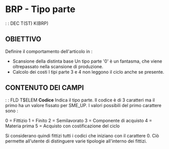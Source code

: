 # BRP - Tipo parte
 :  : DEC T(ST) K(BRP)
## OBIETTIVO
Definire il comportamento dell'articolo in : 
-    Scansione della distinta base
Un tipo parte '0' è un fantasma, che viene oltrepassato nella scansione di produzione.
-    Calcolo dei costi
I tipi parte 3 e 4 non leggono il ciclo anche se presente.
## CONTENUTO DEI CAMPI
 :  : FLD T$ELEM **Codice**
Indica il tipo parte. Il codice è di 3 caratteri ma il primo ha un valore fissato per SME_UP. I valori possibili del primo carattere sono : 

0    =    Fittizio
1    =    Finito
2    =    Semilavorato
3    =    Componente di acquisto
4    =    Materia prima
5    =    Acquisto con costificazione del ciclo


Si considerano quindi fittizi tutti i codici che iniziano con il carattere 0. Ciò permette all'utente di distinguere varie tipologie all'interno dei fittizi.
